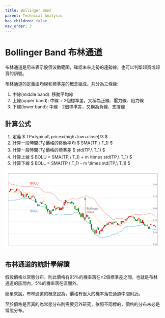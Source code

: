 ```yaml
---
title: Bollinger Band
parent: Technical Analysis
has_children: false
nav_order: 3
---
```


# Bollinger Band 布林通道

布林通道是用來表示股價波動範圍，確認未來走勢的趨勢線，也可以判斷超買或超賣的訊號。  

布林通道的定義由均線和標準差的概念組成，共分為三條線:  
1. 中線(middle band): 移動平均線  
2. 上線(upper band): 中線 + 2個標準差，又稱為正線、壓力線、阻力線  
3. 下線(lower band): 中線 - 2個標準差，又稱為負線、支撐線  

## 計算公式  

1. 定義 $ TP=typical\ price=(high+low+close)/3 $  
2. 計算一段時間($T_1$)價格的移動平均 $ SMA(TP,\ T_1) $  
3. 計算一段時間($T_1$)價格的標準差 $ std(TP,\ T_1) $  
4. 計算上線 $ BOLU = SMA(TP,\ T_1) + m \times  std(TP,\ T_1) $  
5. 計算下線 $ BOLL = SMA(TP,\ T_1) - m \times  std(TP,\ T_1) $  

![alt text](../../images/TA/bollinger_band.png)  

## 布林通道的統計學解讀  

假設價格以常態分布，則此價格有95%的機率落在$\pm2$個標準差之間，也就是布林通道的區間內，5%的機率落在區間外。  

簡單來說，布林通道的概念認為，價格有很大的機率落在通道中間附近。  

至於價格是否真的為常態分布則需要另外研究，依照不同標的，價格的分布未必是常態分布。